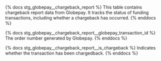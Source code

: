 {% docs stg_globepay__chargeback_report %}
This table contains chargeback report data from Globepay. It tracks the status of funding transactions, including whether a chargeback has occurred.
{% enddocs %}

{% docs stg_globepay__chargeback_report__globepay_transaction_id %}
The order number generated by Globepay.
{% enddocs %}

{% docs stg_globepay__chargeback_report__is_chargeback %}
Indicates whether the transaction has been chargedback.
{% enddocs %}